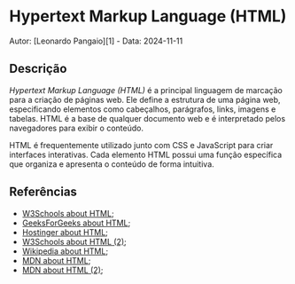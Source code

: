 # Hypertext Markup Language (HTML)

Autor: [Leonardo Pangaio][1] - Data: 2024-11-11

## Descrição

*Hypertext Markup Language (HTML)* é a principal linguagem de marcação para a criação de páginas web. Ele define a estrutura de uma página web, especificando elementos como cabeçalhos, parágrafos, links, imagens e tabelas. HTML é a base de qualquer documento web e é interpretado pelos navegadores para exibir o conteúdo.

HTML é frequentemente utilizado junto com CSS e JavaScript para criar interfaces interativas. Cada elemento HTML possui uma função específica que organiza e apresenta o conteúdo de forma intuitiva.

## Referências

- [W3Schools about HTML](https://www.w3schools.com/whatis/whatis_html.asp);
- [GeeksForGeeks about HTML](https://www.geeksforgeeks.org/html-introduction/);
- [Hostinger about HTML](https://www.hostinger.com/tutorials/what-is-html);
- [W3Schools about HTML (2)](https://www.w3schools.com/html/html_intro.asp);
- [Wikipedia about HTML](https://en.wikipedia.org/wiki/HTML);
- [MDN about HTML](https://developer.mozilla.org/en-US/docs/Learn/Getting_started_with_the_web/HTML_basics);
- [MDN about HTML (2)](https://developer.mozilla.org/en-US/docs/Web/HTML);

